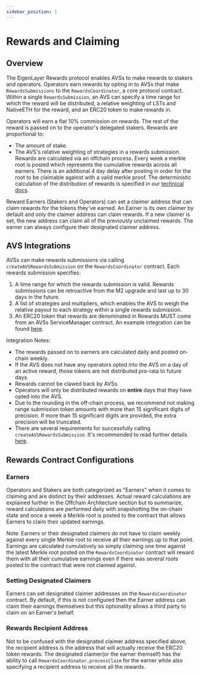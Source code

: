 ```yaml
---
sidebar_position: 1
---
```


# Rewards and Claiming

## Overview

The EigenLayer Rewards protocol enables AVSs to make rewards to stakers and operators. Operators earn rewards by opting in to AVSs that make `RewardsSubmissions` to the `RewardsCoordinator`, a core protocol contract. Within a single `RewardsSubmission`, an AVS can specify a time range for which the reward will be distributed, a relative weighting of LSTs and NativeETH for the reward, and an ERC20 token to make rewards in.  

Operators will earn a flat 10% commission on rewards. The rest of the reward is passed on to the operator's delegated stakers. Rewards are proportional to:
- The amount of stake.
- The AVS's relative weighting of strategies in a rewards submission.
Rewards are calculated via an offchain process. Every week a merkle root is posted which represents the cumulative rewards across all earners. There is an additional 4 day delay after posting in order for the root to be claimable against with a valid merkle proof. The deterministic calculation of the distribution of rewards is specified in our [technical docs](https://hackmd.io/u-NHKEvtQ7m7CVDb4_42bA). 

Reward Earners (Stakers and Operators) can set a claimer address that can claim rewards for the tokens they've earned. An Earner is its own claimer by default and only the claimer address can claim rewards. If a new claimer is set, the new address can claim all of the previously unclaimed rewards. The earner can always configure their designated claimer address.


## AVS Integrations

AVSs can make rewards submissions via calling `createAVSRewardsSubmission` on the `RewardsCoordinator` contract. Each rewards submission specifies:  

1. A time range for which the rewards submission is valid. Rewards submissions can be retroactive from the M2 upgrade and last up to 30 days in the future.
2. A list of strategies and multipliers, which enables the AVS to weigh the relative payout to each strategy within a single rewards submission.
3. An ERC20 token that rewards are denominated in
Rewards MUST come from an AVSs ServiceManager contract. An example integration can be found [here](https://github.com/Layr-Labs/eigenlayer-middleware/blob/v0.2.0-rc2-holesky-preprod-rewards/src/ServiceManagerBase.sol#L76-L104).  

Integration Notes:
- The rewards passed on to earners are calculated daily and posted on-chain weekly.
- If the AVS does not have any operators opted into the AVS on a day of an active reward, those tokens are not distributed pro-rata to future days.
- Rewards cannot be clawed back by AVSs.
- Operators will only be distributed rewards on **entire** days that they have opted into the AVS.
- Due to the rounding in the off-chain process, we recommend not making range submission token amounts with more than 15 significant digits of precision. If more than 15 significant digits are provided, the extra precision will be truncated.
- There are several requirements for successfully calling `createAVSRewardsSubmission`. It's recommended to read further details [here](https://github.com/Layr-Labs/eigenlayer-contracts/blob/v0.3.0-rc3-holesky-preprod-rewards/docs/core/RewardsCoordinator.md#createavsrewardssubmission).


## Rewards Contract Configurations

### Earners 
Operators and Stakers are both categorized as "Earners" when it comes to claiming and are distinct by their addresses. Actual reward calculations are explained further in the Offchain Architecture section but to summarize, reward calculations are performed daily with snapshotting the on-chain state and once a week a Merkle root is posted to the contract that allows Earners to claim their updated earnings.

Note: Earners or their designated claimers do not have to claim weekly against every single Merkle root to receive all their earnings up to that point. Earnings are calculated cumulatively so simply claiming one time against the latest Merkle root posted on the `RewardsCoordinator` contract will reward them with all their cumulative earnings even if there was several roots posted to the contract that were not claimed against.

### Setting Designated Claimers
Earners can set designated claimer addresses on the `RewardsCoordinator` contract. By default, if this is not configured then the Earner address can claim their earnings themselves but this optionality allows a third party to claim on an Earner's behalf. 

### Rewards Recipient Address
Not to be confused with the designated claimer address specified above, the recipient address is the address that will actually receive the ERC20 token rewards. The designated claimer(or the earner themself) has the ability to call `RewardsCoordinator.processClaim` for the earner while also specifying a recipient address to receive all the rewards.